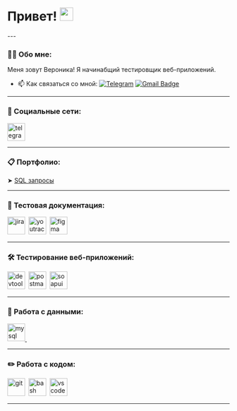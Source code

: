 
<h1>
  Привет!
  <img src="https://media.giphy.com/media/hvRJCLFzcasrR4ia7z/giphy.gif" width="30px"/>
</h1>
---

### 👨‍💻 Обо мне:

Меня зовут Вероника! Я начинабщий тестировщик веб-приложений. 

- 📫 Как связаться со мной: [![Telegram](https://img.shields.io/badge/-@k_vena-blue?style=flat&logo=Telegram&logoColor=white)](https://t.me/k_vena) [![Gmail Badge](https://img.shields.io/badge/-Gmail-red?style=flat&logo=Gmail&logoColor=white)](mailto:qa.kvena1908@gmail.com)

---
### 🤝 Социальные сети:

  <div id="badges">
    <a href="https://t.me/k_vena" target="_blank">
      <img src="https://cdn-icons-png.flaticon.com/512/2111/2111646.png" width="40" height="40" alt="telegram" />
    </a>
  </div>


---

### 📋 Портфолио:

<div>
  ➤ <a href = "https://docs.google.com/spreadsheets/d/1uyJ_Ny8o6l8byMiUne1RlakE8y55pszj8YuUxlxtuSY/edit?usp=sharing" target="_blank">SQL запросы</a>
</div>


----


### 📁 Тестовая документация:

<div>
  <img src="https://cdn.jsdelivr.net/gh/devicons/devicon/icons/jira/jira-original.svg" title="jira" alt="jira" width="40" height="40"/>&nbsp
  <img src="https://upload.wikimedia.org/wikipedia/commons/thumb/8/8d/YouTrack_Icon.svg/1024px-YouTrack_Icon.svg.png?20200803082248" title="youtrack" alt="youtrack" width="40" height="40"/>&nbsp
  <img src="https://cdn.jsdelivr.net/gh/devicons/devicon/icons/figma/figma-original.svg" title="figma" alt="figma" width="40" height="40"/>&nbsp
</div>

---

### 🛠 Тестирование веб-приложений:

<div>
  <img src="https://d33wubrfki0l68.cloudfront.net/38b5c953a4667366685d55db55d057c86db1fc54/a0fdc/static/acae6b24d940347661ca901ea07f47c1/chrome-dev-logo-icon.png" title="devtools" alt="devtools" width="40" height="40"/>&nbsp
  <img src="https://seeklogo.com/images/P/postman-logo-0087CA0D15-seeklogo.com.png" title="postman" alt="postman" width="40" height="40"/>&nbsp
  <img src="https://static0.smartbear.co/smartbearbrand/media/images/home/soapui-icon.svg" title="soapui" alt="soapui" width="40" height="40"/>&nbsp
</div>

---

### 💾 Работа с данными:

<div>
  <a href = "https://docs.google.com/spreadsheets/d/1uyJ_Ny8o6l8byMiUne1RlakE8y55pszj8YuUxlxtuSY/edit?usp=sharing" target="_blank"><img src="https://cdn.jsdelivr.net/gh/devicons/devicon/icons/mysql/mysql-original.svg" title="mysql" alt="mysql" width="40" height="40"/>&nbsp</a>
</div>

---

### ✏️ Работа с кодом:

<div>
  <img src="https://cdn.jsdelivr.net/gh/devicons/devicon/icons/git/git-original.svg" title="git" alt="git" width="40" height="40"/>&nbsp
  <img src="https://upload.wikimedia.org/wikipedia/commons/thumb/4/4b/Bash_Logo_Colored.svg/1024px-Bash_Logo_Colored.svg.png?20180723054350" title="bash" alt="bash" width="40" height="40"/>&nbsp
  <img src="https://cdn.jsdelivr.net/gh/devicons/devicon/icons/vscode/vscode-original.svg" title="vscode" alt="vscode" width="40" height="40"/>&nbsp
  
</div>

---